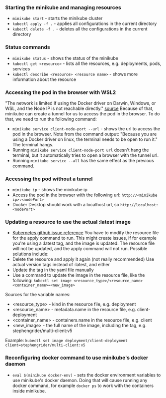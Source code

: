 ### Starting the minikube and managing resources
- ```minikube start``` - starts the minikube cluster
- ```kubectl apply -f .``` - applies all configurations in the current directory
- ```kubectl delete -f .``` - deletes all the configurations in the current directory

### Status commands
- ```minikube status``` - shows the status of the minikube
- ```kubectl get <resource>``` - lists all the resources, e.g. deployments, pods, services
- ```kubectl describe <resource> <resource name>``` - shows more information about the resource

### Accessing the pod in the browser with WSL2
"The network is limited if using the Docker driver on Darwin, Windows, or WSL, and the Node IP is not reachable directly." [source](https://minikube.sigs.k8s.io/docs/handbook/accessing/)
Because of that, minikube can create a tunnel for us to access the pod in the browser. To do that, we need to run the following command:
- ```minikube service client-node-port --url``` - shows the url to access the pod in the browser. Note from the command output: "Because you are using a Docker driver on linux, the terminal needs to be open to run it." The terminal hangs.
- Running ```minikube service client-node-port url``` doesn't hang the terminal, but it automatically tries to open a browser with the tunnel url.
- Running ```minikube service --all``` has the same effect as the previous command.

### Accessing the pod without a tunnel
- ```minikube ip``` - shows the minikube ip
- Access the pod in the browser with the following url: ```http://<minikube ip>:<nodePort>```
- Docker Desktop should work with a localhost url, so ```http://localhost:<nodePort>```

### Updating a resource to use the actual :latest image
- [Kubernetes github issue reference](https://github.com/kubernetes/kubernetes/issues/33664)
You have to modify the resource file for the apply command to run. This might create issues, if for example you're using a :latest tag, and the image is updated. The resource file will not be updated, and the apply command will not run.
Possible solutions include:
- Delete the resource and apply it again (not really recommended)
Use actual version tags instead of :latest, and either
- Update the tag in the yaml file manually
- Use a command to update the image in the resource file, like the following:
```kubectl set image <resource_type>/<resource_name> <container_name>=<new_image>```

Sources for the variable names:
- <resource_type> - kind in the resource file, e.g. deployment
- <resource_name> - metadata.name in the resource file, e.g. client-deployment
- <container_name> - containers.name in the resource file, e.g. client
- <new_image> - the full name of the image, including the tag, e.g. stephengrider/multi-client:v5

Example:
```kubectl set image deployment/client-deployment client=stephengrider/multi-client:v5```

### Reconfiguring docker command to use minikube's docker daemon
- ```eval $(minikube docker-env)``` - sets the docker environment variables to use minikube's docker daemon. Doing that will cause running any docker command,
for example ```docker ps``` to work with the containers inside minikube.